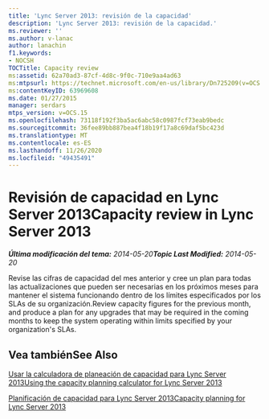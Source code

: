 ```yaml
---
title: 'Lync Server 2013: revisión de la capacidad'
description: 'Lync Server 2013: revisión de la capacidad.'
ms.reviewer: ''
ms.author: v-lanac
author: lanachin
f1.keywords:
- NOCSH
TOCTitle: Capacity review
ms:assetid: 62a70ad3-87cf-4d8c-9f0c-710e9aa4ad63
ms:mtpsurl: https://technet.microsoft.com/en-us/library/Dn725209(v=OCS.15)
ms:contentKeyID: 63969608
ms.date: 01/27/2015
manager: serdars
mtps_version: v=OCS.15
ms.openlocfilehash: 73118f192f3ba5ac6abc58c0987fcf73eab9bedc
ms.sourcegitcommit: 36fee89bb887bea4f18b19f17a8c69daf5bc423d
ms.translationtype: MT
ms.contentlocale: es-ES
ms.lasthandoff: 11/26/2020
ms.locfileid: "49435491"
---
```

# <a name="capacity-review-in-lync-server-2013"></a><span data-ttu-id="56057-103">Revisión de capacidad en Lync Server 2013</span><span class="sxs-lookup"><span data-stu-id="56057-103">Capacity review in Lync Server 2013</span></span>

<div data-xmlns="http://www.w3.org/1999/xhtml">

<div class="topic" data-xmlns="http://www.w3.org/1999/xhtml" data-msxsl="urn:schemas-microsoft-com:xslt" data-cs="https://msdn.microsoft.com/">

<div data-asp="https://msdn2.microsoft.com/asp">



</div>

<div id="mainSection">

<div id="mainBody"><span data-ttu-id="56057-104">

<span> </span></span><span class="sxs-lookup"><span data-stu-id="56057-104">

<span> </span></span></span>

<span data-ttu-id="56057-105">_**Última modificación del tema:** 2014-05-20_</span><span class="sxs-lookup"><span data-stu-id="56057-105">_**Topic Last Modified:** 2014-05-20_</span></span>

<span data-ttu-id="56057-106">Revise las cifras de capacidad del mes anterior y cree un plan para todas las actualizaciones que pueden ser necesarias en los próximos meses para mantener el sistema funcionando dentro de los límites especificados por los SLAs de su organización.</span><span class="sxs-lookup"><span data-stu-id="56057-106">Review capacity figures for the previous month, and produce a plan for any upgrades that may be required in the coming months to keep the system operating within limits specified by your organization's SLAs.</span></span>

<div>

## <a name="see-also"></a><span data-ttu-id="56057-107">Vea también</span><span class="sxs-lookup"><span data-stu-id="56057-107">See Also</span></span>


[<span data-ttu-id="56057-108">Usar la calculadora de planeación de capacidad para Lync Server 2013</span><span class="sxs-lookup"><span data-stu-id="56057-108">Using the capacity planning calculator for Lync Server 2013</span></span>](lync-server-2013-capacity-planning-calculator.md)  


[<span data-ttu-id="56057-109">Planificación de capacidad para Lync Server 2013</span><span class="sxs-lookup"><span data-stu-id="56057-109">Capacity planning for Lync Server 2013</span></span>](lync-server-2013-capacity-planning.md)  
  

<span data-ttu-id="56057-110"></div>

</div>

<span> </span>

</div>

</div>

</span><span class="sxs-lookup"><span data-stu-id="56057-110"></div>

</div>

<span> </span>

</div>

</div>

</span></span></div>

